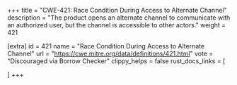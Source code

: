 +++
title = "CWE-421: Race Condition During Access to Alternate Channel"
description	= "The product opens an alternate channel to communicate with an authorized user, but the channel is accessible to other actors."
weight = 421

[extra]
id = 421
name = "Race Condition During Access to Alternate Channel"
url = "https://cwe.mitre.org/data/definitions/421.html"
vote = "Discouraged via Borrow Checker"
clippy_helps = false
rust_docs_links = [
	
]
+++

